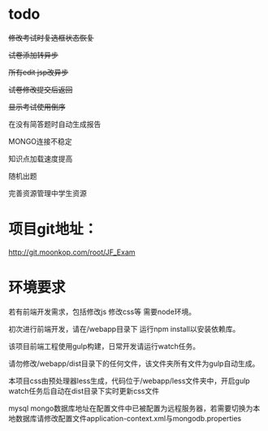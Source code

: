 
# todo
~~修改考试时复选框状态恢复~~

~~试卷添加转异步~~

~~所有edit jsp改异步~~

~~试卷修改提交后返回~~

~~显示考试使用倒序~~

在没有简答题时自动生成报告

MONGO连接不稳定

知识点加载速度提高

随机出题

完善资源管理中学生资源

# 项目git地址：
http://git.moonkop.com/root/JF_Exam

# 环境要求
若有前端开发需求，包括修改js 修改css等 需要node环境。

初次进行前端开发，请在/webapp目录下 运行npm install以安装依赖库。

该项目前端工程使用gulp构建，日常开发请运行watch任务。

请勿修改/webapp/dist目录下的任何文件，该文件夹所有文件为gulp自动生成。

本项目css由预处理器less生成，代码位于/webapp/less文件夹中，开启gulp watch任务后自动在dist目录下实时更新css文件

mysql mongo数据库地址在配置文件中已被配置为远程服务器，若需要切换为本地数据库请修改配置文件application-context.xml与mongodb.properties

